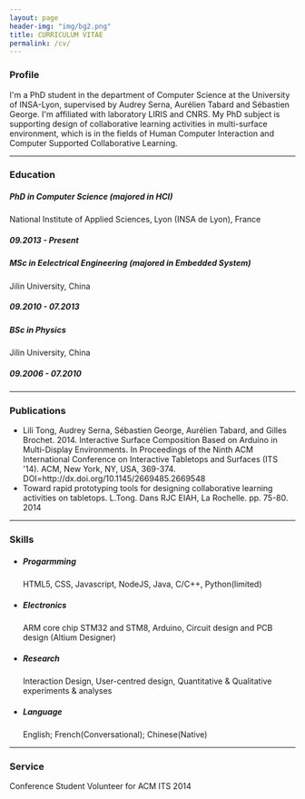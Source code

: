 ```yaml
---
layout: page
header-img: "img/bg2.png"
title: CURRICULUM VITAE
permalink: /cv/
---
```

<div class="home">
	<div class="section">
		<h3>Profile</h3>
			<p>I'm a PhD student in the department of Computer Science at the University of INSA-Lyon, supervised by Audrey Serna, Aurélien Tabard and Sébastien George. I'm affiliated with laboratory LIRIS and CNRS. My PhD subject is supporting design of collaborative learning activities in multi-surface environment, which is in the fields of Human Computer Interaction and Computer Supported Collaborative Learning. </p>
	</div>
	<div>
		<hr class="styled-hr" style="width:100%;">
	</div>
	<div class="section">
	  <h3>Education</h3>
		<div class="row">
			<div class="col-md-9">
				<h5>PhD in Computer Science (majored in HCI)</h5>
			  <p>National Institute of Applied Sciences, Lyon (INSA de Lyon), France</p>
			</div>
			<div class="col-md-3">
				<h5>09.2013 - Present</h5>
			</div>
			<div class="col-md-9">
				<h5>MSc in Eelectrical Engineering (majored in Embedded System)</h5>
			  <p>Jilin University, China</p>
			</div>
			<div class="col-md-3">
				<h5>09.2010 - 07.2013</h5>
			</div>
			<div class="col-md-9">
				<h5>BSc in Physics</h5>
			  <p>Jilin University, China</p>
			</div>
			<div class="col-md-3">
				<h5>09.2006 - 07.2010</h5>
			</div>
		</div>
	</div>	
	<div>
		<hr class="styled-hr" style="width:100%;">
	</div>
	<div class="section">
	  <h3>Publications</h3>
	  <ul>
		  <li>Lili Tong, Audrey Serna, Sébastien George, Aurélien Tabard, and Gilles Brochet. 2014. Interactive Surface Composition Based on Arduino in Multi-Display Environments. In Proceedings of the Ninth ACM International Conference on Interactive Tabletops and Surfaces (ITS '14). ACM, New York, NY, USA, 369-374. DOI=http://dx.doi.org/10.1145/2669485.2669548</li>
	  	<li>Toward rapid prototyping tools for designing collaborative learning activities on tabletops. L.Tong. Dans RJC EIAH, La Rochelle. pp. 75-80. 2014</li>
		</ul>
	</div>
	<div>
		<hr class="styled-hr" style="width:100%;">
	</div>
	<div class="section">
	  <h3>Skills</h3>
	  <ul>
  		<li><h5>Progarmming</h5></li>
  		HTML5, CSS, Javascript, NodeJS, Java, C/C++, Python(limited)
  		<li><h5>Electronics</h5></li>
  		ARM core chip STM32 and STM8, Arduino, Circuit design and PCB design (Altium Designer)
  		<li><h5>Research</h5></li>
  		Interaction Design, User-centred design, Quantitative & Qualitative experiments & analyses
  		<li><h5>Language</h5></li>
  		English; French(Conversational); Chinese(Native)
  	</ul>
	</div>
	<div>
		<hr class="styled-hr" style="width:100%;">
	</div>
	<div class="section">
	  <h3>Service</h3>
	  <p>Conference Student Volunteer for ACM ITS 2014
	</div>
</div>